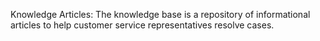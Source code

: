 Knowledge Articles: The knowledge base is a repository of informational articles to help customer service representatives resolve cases.
